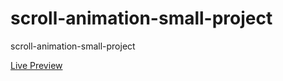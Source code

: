 # scroll-animation-small-project
<p>scroll-animation-small-project</p>
<a href="https://elhoussnimed.github.io/scroll-animation-small-project/">Live Preview</a>
